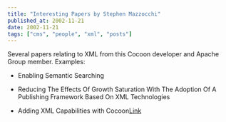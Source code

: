 ```yaml
---
title: "Interesting Papers by Stephen Mazzocchi"
published_at: 2002-11-21
date: 2002-11-21
tags: ["cms", "people", "xml", "posts"]
---
```

Several papers relating to XML from this Cocoon developer and Apache Group member. Examples:  

- Enabling Semantic Searching  

- Reducing The Effects Of Growth Saturation With The Adoption Of A Publishing Framework Based On XML Technologies  

- Adding XML Capabilities with Cocoon[Link](http://www.apache.org/~stefano/papers/)